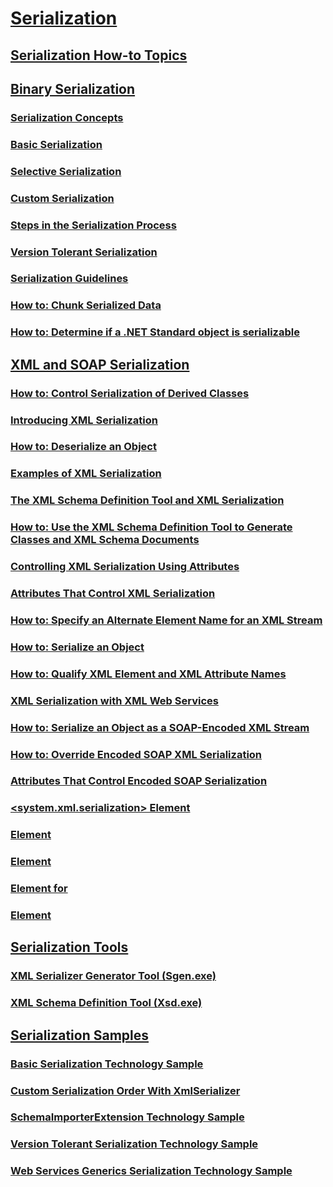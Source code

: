 # [Serialization](index.md)
## [Serialization How-to Topics](serialization-how-to-topics.md)
## [Binary Serialization](binary-serialization.md)
### [Serialization Concepts](serialization-concepts.md)
### [Basic Serialization](basic-serialization.md)
### [Selective Serialization](selective-serialization.md)
### [Custom Serialization](custom-serialization.md)
### [Steps in the Serialization Process](steps-in-the-serialization-process.md)
### [Version Tolerant Serialization](version-tolerant-serialization.md)
### [Serialization Guidelines](serialization-guidelines.md)
### [How to: Chunk Serialized Data](how-to-chunk-serialized-data.md)
### [How to: Determine if a .NET Standard object is serializable](how-to-determine-if-netstandard-object-is-serializable.md)
## [XML and SOAP Serialization](xml-and-soap-serialization.md)
### [How to: Control Serialization of Derived Classes](how-to-control-serialization-of-derived-classes.md)
### [Introducing XML Serialization](introducing-xml-serialization.md)
### [How to: Deserialize an Object](how-to-deserialize-an-object.md)
### [Examples of XML Serialization](examples-of-xml-serialization.md)
### [The XML Schema Definition Tool and XML Serialization](the-xml-schema-definition-tool-and-xml-serialization.md)
### [How to: Use the XML Schema Definition Tool to Generate Classes and XML Schema Documents](xml-schema-def-tool-gen.md)
### [Controlling XML Serialization Using Attributes](controlling-xml-serialization-using-attributes.md)
### [Attributes That Control XML Serialization](attributes-that-control-xml-serialization.md)
### [How to: Specify an Alternate Element Name for an XML Stream](how-to-specify-an-alternate-element-name-for-an-xml-stream.md)
### [How to: Serialize an Object](how-to-serialize-an-object.md)
### [How to: Qualify XML Element and XML Attribute Names](how-to-qualify-xml-element-and-xml-attribute-names.md)
### [XML Serialization with XML Web Services](xml-serialization-with-xml-web-services.md)
### [How to: Serialize an Object as a SOAP-Encoded XML Stream](how-to-serialize-an-object-as-a-soap-encoded-xml-stream.md)
### [How to: Override Encoded SOAP XML Serialization](how-to-override-encoded-soap-xml-serialization.md)
### [Attributes That Control Encoded SOAP Serialization](attributes-that-control-encoded-soap-serialization.md)
### [<system.xml.serialization> Element](system-xml-serialization-element.md)
### [<dateTimeSerialization> Element](datetimeserialization-element.md)
### [<schemaImporterExtensions> Element](schemaimporterextensions-element.md)
### [<add> Element for <schemaImporterExtensions>](add-element-for-schemaimporterextensions.md)
### [<xmlSerializer> Element](xmlserializer-element.md)
## [Serialization Tools](serialization-tools.md)
### [XML Serializer Generator Tool (Sgen.exe)](xml-serializer-generator-tool-sgen-exe.md)
### [XML Schema Definition Tool (Xsd.exe)](xml-schema-definition-tool-xsd-exe.md)
## [Serialization Samples](serialization-samples.md)
### [Basic Serialization Technology Sample](basic-serialization-technology-sample.md)
### [Custom Serialization Order With XmlSerializer](custom-serialization-order-with-xmlserializer.md)
### [SchemaImporterExtension Technology Sample](schemaimporterextension-technology-sample.md)
### [Version Tolerant Serialization Technology Sample](version-tolerant-serialization-technology-sample.md)
### [Web Services Generics Serialization Technology Sample](web-services-generics-serialization-technology-sample.md)
